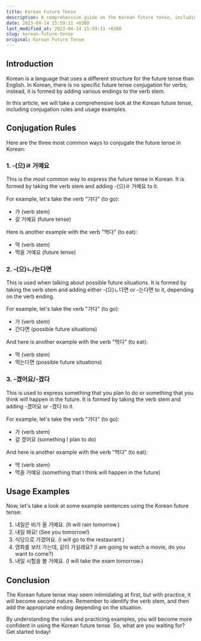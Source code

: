 ```yaml
---
title: Korean Future Tense
description: A comprehensive guide on the Korean future tense, including conjugation rules and usage examples.
date: 2023-04-14 15:59:11 +0300
last_modified_at: 2023-04-14 15:59:11 +0300
slug: korean-future-tense
original: Korean Future Tense
---
```

## Introduction

Korean is a language that uses a different structure for the future tense than English. In Korean, there is no specific future tense conjugation for verbs; instead, it is formed by adding various endings to the verb stem. 

In this article, we will take a comprehensive look at the Korean future tense, including conjugation rules and usage examples.

## Conjugation Rules

Here are the three most common ways to conjugate the future tense in Korean:

### 1. -(으)ㄹ 거예요

This is the most common way to express the future tense in Korean. It is formed by taking the verb stem and adding -(으)ㄹ 거예요 to it. 

For example, let's take the verb "가다" (to go):
- 가 (verb stem)
- 갈 거예요 (future tense)

Here is another example with the verb "먹다" (to eat):
- 먹 (verb stem)
- 먹을 거예요 (future tense)

### 2. -(으)ㄴ/는다면

This is used when talking about possible future situations. It is formed by taking the verb stem and adding either -(으)ㄴ다면 or -는다면 to it, depending on the verb ending.

For example, let's take the verb "가다" (to go):
- 가 (verb stem)
- 간다면 (possible future situations)

And here is another example with the verb "먹다" (to eat):
- 먹 (verb stem)
- 먹는다면 (possible future situations)

### 3. -겠어요/-겠다

This is used to express something that you plan to do or something that you think will happen in the future. It is formed by taking the verb stem and adding -겠어요 or -겠다 to it.

For example, let's take the verb "가다" (to go):
- 가 (verb stem)
- 갈 겠어요 (something I plan to do)

And here is another example with the verb "먹다" (to eat):
- 먹 (verb stem)
- 먹을 거예요 (something that I think will happen in the future)

## Usage Examples

Now, let's take a look at some example sentences using the Korean future tense:

1. 내일은 비가 올 거예요. (It will rain tomorrow.)
2. 내일 봐요! (See you tomorrow!)
3. 식당으로 가겠어요. (I will go to the restaurant.)
4. 영화를 보러 가는데, 같이 가실래요? (I am going to watch a movie, do you want to come?)
5. 내일 시험을 볼 거예요. (I will take the exam tomorrow.)

## Conclusion

The Korean future tense may seem intimidating at first, but with practice, it will become second nature. Remember to identify the verb stem, and then add the appropriate ending depending on the situation.

By understanding the rules and practicing examples, you will become more confident in using the Korean future tense. So, what are you waiting for? Get started today!